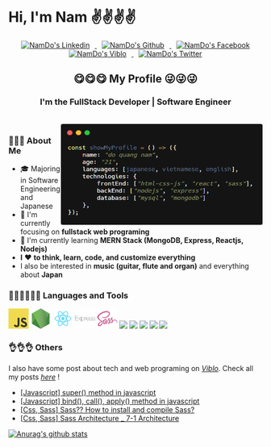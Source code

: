 # Hi, I'm Nam ✌✌✌✌

<div align="center">
<a href="https://github.com/namdo1012">
  <img alt="NamDo's Linkedin" width="35px" src="https://upload.wikimedia.org/wikipedia/commons/thumb/e/e9/Linkedin_icon.svg/768px-Linkedin_icon.svg.png" style="padding-left: 10px; padding-right: 10px"/>
</a>
<a href="https://github.com/namdo1012">
  <img alt="NamDo's Github" width="35px" src="https://encrypted-tbn0.gstatic.com/images?q=tbn%3AANd9GcQhLNmJkx-TnTTYZISbV7dZCMAxCPO_7fZEiA&usqp=CAU" style="padding-left: 10px; padding-right: 10px" />
</a>
<a href="https://www.facebook.com/namdo1012">
  <img alt="NamDo's Facebook" width="35px" src="https://image.flaticon.com/icons/png/512/124/124010.png" style="padding-left: 10px; padding-right: 10px"/>
</a>
<a href="https://medium.com/@ashwanisng">
  <img alt="NamDo's Viblo" width="35px" src="https://image.winudf.com/v2/image1/Y29tLmZyYW1naWEudmlibG8uYW5kcm9pZC5wcm9kX2ljb25fMTU1NDM1NDAxNF8wMjI/icon.png?w=170&fakeurl=1" style="padding-left: 10px; padding-right: 10px"/>
</a>
<a href="https://twitter.com/namdo1012">
  <img alt="NamDo's Twitter" width="35px" src="https://image.flaticon.com/icons/png/512/23/23681.png" style="padding-left: 10px; padding-right: 10px"/>
</a>
</div>

<h2 align="center"> 😋😋😋 My Profile 😜😜😜</h2>
<h3 align="center">  I'm the FullStack Developer | Software Engineer </h3>
</br>

<!-- <img align="right" width="400px" height="200px" alt="NamDo's Viblo" src="img/my-profile-img-main.png"/> -->
<img align="right" alt="NamDo's Viblo" width="400px" height="200px" src="https://github.com/namdo1012/namdo1012/blob/master/img/my-profile-img-main.png"/>

### 🚀🚀🚀 About Me

- 🎓 Majoring in Software Engineering and Japanese
- 👀 I'm currently focusing on **fullstack web programing**
- 🔭 I'm currently learning **MERN Stack (MongoDB, Express, Reactjs, Nodejs)**
- **I** ❤️ **to think, learn, code, and customize everything**
- I also be interested in **music (guitar, flute and organ)** and everything about **Japan**

### 🐱‍🏍🐱‍🏍🐱‍🏍 Languages and Tools

<code><img height="40" src="https://raw.githubusercontent.com/github/explore/80688e429a7d4ef2fca1e82350fe8e3517d3494d/topics/javascript/javascript.png"></code>
<code><img height="40" src="https://raw.githubusercontent.com/github/explore/80688e429a7d4ef2fca1e82350fe8e3517d3494d/topics/nodejs/nodejs.png"></code>
<code><img height="40" src="https://raw.githubusercontent.com/github/explore/80688e429a7d4ef2fca1e82350fe8e3517d3494d/topics/react/react.png"></code>
<code><img height="40" src="https://raw.githubusercontent.com/github/explore/80688e429a7d4ef2fca1e82350fe8e3517d3494d/topics/express/express.png"></code>
<code><img height="40" src="https://raw.githubusercontent.com/github/explore/80688e429a7d4ef2fca1e82350fe8e3517d3494d/topics/sass/sass.png"></code>
<code><img height="40" src="https://cdn.icon-icons.com/icons2/2107/PNG/512/file_type_pug_icon_130225.png"></code>
<code><img height="40" src="https://images-wixmp-ed30a86b8c4ca887773594c2.wixmp.com/f/217d5ea0-623d-40b1-9b31-027b904a5f15/ddjrgww-846ce429-3b0d-4ad8-bf6d-ac52dfe48201.png?token=eyJ0eXAiOiJKV1QiLCJhbGciOiJIUzI1NiJ9.eyJzdWIiOiJ1cm46YXBwOiIsImlzcyI6InVybjphcHA6Iiwib2JqIjpbW3sicGF0aCI6IlwvZlwvMjE3ZDVlYTAtNjIzZC00MGIxLTliMzEtMDI3YjkwNGE1ZjE1XC9kZGpyZ3d3LTg0NmNlNDI5LTNiMGQtNGFkOC1iZjZkLWFjNTJkZmU0ODIwMS5wbmcifV1dLCJhdWQiOlsidXJuOnNlcnZpY2U6ZmlsZS5kb3dubG9hZCJdfQ.ZkEnCXJtjhT0v0UEQF7_k0VfiSaIoZa-YlerQJG-CXw"></code>
<code><img height="40" src="https://avatars3.githubusercontent.com/u/684879?s=400&amp;v=4"></code>
<code><img height="40" src="https://www.iconfinder.com/data/icons/small-n-flat/24/terminal-512.png"></code>
<code><img height="40" src="https://user-images.githubusercontent.com/7853266/44114706-9c72dd08-9fd1-11e8-8d9d-6d9d651c75ad.png"></code>

### 👌👌👌 Others

I also have some post about tech and web programing on [_Viblo_](https://viblo.asia). Check all my posts [_here_](https://viblo.asia/u/NamDo "See all my posts!") !

- [[Javascript] super() method in javascript](https://viblo.asia/p/tim-hieu-cach-su-dung-super-trong-javascript-qua-vi-du-YWOZrxAr5Q0)
- [[Javascript] bind(), call(), apply() method in javascript](https://viblo.asia/p/tim-hieu-cach-su-dung-super-trong-javascript-qua-vi-du-YWOZrxAr5Q0)
- [[Css, Sass] Sass?? How to install and compile Sass?](https://viblo.asia/p/sass-la-gi-cai-dat-va-bien-dich-sass-sang-css-install-and-compile-sass-YWOZrx2E5Q0)
- [[Css, Sass] Sass Architecture \_ 7-1 Architecture](https://viblo.asia/p/cau-truc-files-trong-cac-du-an-su-dung-sass-voi-7-1-pattern-architecture-aWj53LOQK6m)

[![Anurag's github stats](https://github-readme-stats.vercel.app/api?username=anuraghazra)](https://github.com/anuraghazra/github-readme-stats)
